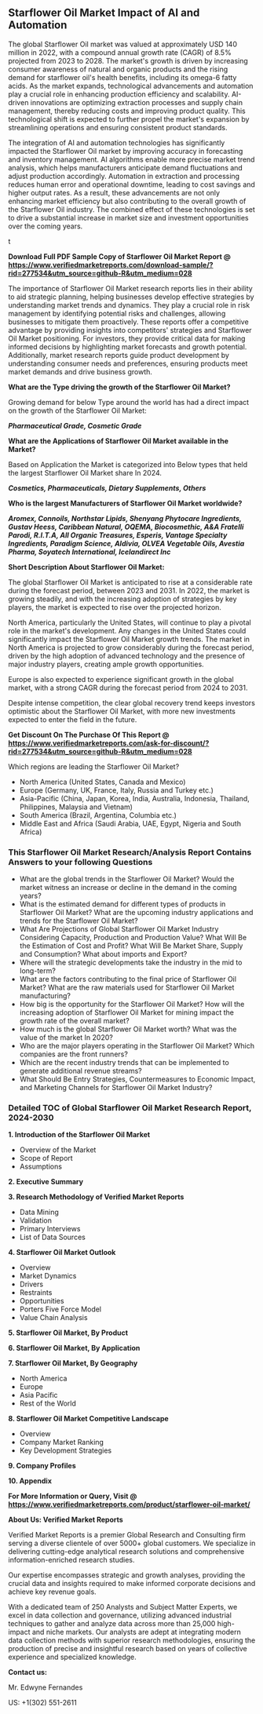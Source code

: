 <h2>Starflower Oil Market Impact of AI and Automation</h2><p>The global Starflower Oil market was valued at approximately USD 140 million in 2022, with a compound annual growth rate (CAGR) of 8.5% projected from 2023 to 2028. The market's growth is driven by increasing consumer awareness of natural and organic products and the rising demand for starflower oil's health benefits, including its omega-6 fatty acids. As the market expands, technological advancements and automation play a crucial role in enhancing production efficiency and scalability. AI-driven innovations are optimizing extraction processes and supply chain management, thereby reducing costs and improving product quality. This technological shift is expected to further propel the market's expansion by streamlining operations and ensuring consistent product standards.</p><p>The integration of AI and automation technologies has significantly impacted the Starflower Oil market by improving accuracy in forecasting and inventory management. AI algorithms enable more precise market trend analysis, which helps manufacturers anticipate demand fluctuations and adjust production accordingly. Automation in extraction and processing reduces human error and operational downtime, leading to cost savings and higher output rates. As a result, these advancements are not only enhancing market efficiency but also contributing to the overall growth of the Starflower Oil industry. The combined effect of these technologies is set to drive a substantial increase in market size and investment opportunities over the coming years.</p>t</p><p id="" class=""><strong>Download Full PDF Sample Copy of Starflower Oil Market Report @ <a href="https://www.verifiedmarketreports.com/download-sample/?rid=277534&utm_source=github-R&utm_medium=028" target="_blank">https://www.verifiedmarketreports.com/download-sample/?rid=277534&utm_source=github-R&utm_medium=028</a></strong></p><p>The importance of&nbsp;Starflower Oil Market research reports lies in their ability to aid strategic planning, helping businesses develop effective strategies by understanding market trends and dynamics. They play a crucial role in risk management by identifying potential risks and challenges, allowing businesses to mitigate them proactively. These reports offer a competitive advantage by providing insights into competitors' strategies and Starflower Oil Market positioning. For investors, they provide critical data for making informed decisions by highlighting market forecasts and growth potential. Additionally, market research reports guide product development by understanding consumer needs and preferences, ensuring products meet market demands and drive business growth.</p><p><strong>What are the&nbsp;Type driving the growth of the Starflower Oil Market?</strong></p><p id="" class="">Growing demand for below Type around the world has had a direct impact on the growth of the Starflower Oil Market:</p><em><strong>Pharmaceutical Grade, Cosmetic Grade</strong></em></p><strong>What are the&nbsp;Applications&nbsp;of Starflower Oil Market available in the Market?</strong></p><p id="" class="">Based on Application the Market is categorized into Below types that held the largest Starflower Oil Market share In 2024.</p><em><strong>Cosmetics, Pharmaceuticals, Dietary Supplements, Others</strong></em></p><strong>Who is the largest Manufacturers of Starflower Oil Market worldwide?</strong></p><p><em><strong>Aromex, Connoils, Northstar Lipids, Shenyang Phytocare Ingredients, Gustav Heess, Caribbean Natural, OQEMA, Biocosmethic, A&A Fratelli Parodi, R.I.T.A, All Organic Treasures, Esperis, Vantage Specialty Ingredients, Paradigm Science, Aldivia, OLVEA Vegetable Oils, Avestia Pharma, Soyatech International, Icelandirect Inc</strong></em></p><p id="" class=""><strong>Short Description About Starflower Oil Market:</strong></p><p>The global Starflower Oil Market is anticipated to rise at a considerable rate during the forecast period, between 2023 and 2031. In 2022, the market is growing steadily, and with the increasing adoption of strategies by key players, the market is expected to rise over the projected horizon.</p><p>North America, particularly the United States, will continue to play a pivotal role in the market's development. Any changes in the United States could significantly impact the Starflower Oil Market growth trends. The market in North America is projected to grow considerably during the forecast period, driven by the high adoption of advanced technology and the presence of major industry players, creating ample growth opportunities.</p><p>Europe is also expected to experience significant growth in the global market, with a strong CAGR during the forecast period from 2024 to 2031.</p><p>Despite intense competition, the clear global recovery trend keeps investors optimistic about the Starflower Oil Market, with more new investments expected to enter the field in the future.</p><p id="" class=""><strong>Get Discount On The Purchase Of This Report @ <a href="https://www.verifiedmarketreports.com/ask-for-discount/?rid=277534&utm_source=github-R&utm_medium=028" target="_blank">https://www.verifiedmarketreports.com/ask-for-discount/?rid=277534&utm_source=github-R&utm_medium=028</a></strong></p>Which regions are leading the Starflower Oil Market?</p><ul><li>North America (United States, Canada and Mexico)</li><li>Europe (Germany, UK, France, Italy, Russia and Turkey etc.)</li><li>Asia-Pacific (China, Japan, Korea, India, Australia, Indonesia, Thailand, Philippines, Malaysia and Vietnam)</li><li>South America (Brazil, Argentina, Columbia etc.)</li><li>Middle East and Africa (Saudi Arabia, UAE, Egypt, Nigeria and South Africa)</li></ul><h3 id="" class="">This Starflower Oil Market Research/Analysis Report Contains Answers to your following Questions</h3><ul><li>What are the global trends in the Starflower Oil Market? Would the market witness an increase or decline in the demand in the coming years?</li><li>What is the estimated demand for different types of products in Starflower Oil Market? What are the upcoming industry applications and trends for the Starflower Oil Market?</li><li>What Are Projections of Global Starflower Oil Market Industry Considering Capacity, Production and Production Value? What Will Be the Estimation of Cost and Profit? What Will Be Market Share, Supply and Consumption? What about imports and Export?</li><li>Where will the strategic developments take the industry in the mid to long-term?</li><li>What are the factors contributing to the final price of Starflower Oil Market? What are the raw materials used for Starflower Oil Market manufacturing?</li><li>How big is the opportunity for the Starflower Oil Market? How will the increasing adoption of Starflower Oil Market for mining impact the growth rate of the overall market?</li><li>How much is the global Starflower Oil Market worth? What was the value of the market In 2020?</li><li>Who are the major players operating in the Starflower Oil Market? Which companies are the front runners?</li><li>Which are the recent industry trends that can be implemented to generate additional revenue streams?</li><li>What Should Be Entry Strategies, Countermeasures to Economic Impact, and Marketing Channels for Starflower Oil Market Industry?</li></ul><h3 id="" class="">Detailed TOC of Global Starflower Oil Market Research Report, 2024-2030</h3><p id="" class=""><strong>1. Introduction of the Starflower Oil Market</strong></p><ul><li>Overview of the Market</li><li>Scope of Report</li><li>Assumptions</li></ul><p id="" class=""><strong>2. Executive Summary</strong></p><p id="" class=""><strong>3. Research Methodology of Verified Market Reports</strong></p><ul><li>Data Mining</li><li>Validation</li><li>Primary Interviews</li><li>List of Data Sources</li></ul><p id="" class=""><strong>4. Starflower Oil Market Outlook</strong></p><ul><li>Overview</li><li>Market Dynamics</li><li>Drivers</li><li>Restraints</li><li>Opportunities</li><li>Porters Five Force Model</li><li>Value Chain Analysis</li></ul><p id="" class=""><strong>5. Starflower Oil Market, By Product</strong></p><p id="" class=""><strong>6. Starflower Oil Market, By Application</strong></p><p id="" class=""><strong>7. Starflower Oil Market, By Geography</strong></p><ul><li>North America</li><li>Europe</li><li>Asia Pacific</li><li>Rest of the World</li></ul><p id="" class=""><strong>8. Starflower Oil Market Competitive Landscape</strong></p><ul><li>Overview</li><li>Company Market Ranking</li><li>Key Development Strategies</li></ul><p id="" class=""><strong>9. Company Profiles</strong></p><p id="" class=""><strong>10. Appendix</strong></p><p id="" class=""><strong>For More Information or Query, Visit @ <a href="https://www.verifiedmarketreports.com/product/starflower-oil-market/" target="_blank">https://www.verifiedmarketreports.com/product/starflower-oil-market/</a></strong></p><p id="" class=""><strong>About Us: Verified Market Reports</strong></p><p id="" class="">Verified Market Reports is a premier Global Research and Consulting firm serving a diverse clientele of over 5000+ global customers. We specialize in delivering cutting-edge analytical research solutions and comprehensive information-enriched research studies.</p><p id="" class="">Our expertise encompasses strategic and growth analyses, providing the crucial data and insights required to make informed corporate decisions and achieve key revenue goals.</p><p id="" class="">With a dedicated team of 250 Analysts and Subject Matter Experts, we excel in data collection and governance, utilizing advanced industrial techniques to gather and analyze data across more than 25,000 high-impact and niche markets. Our analysts are adept at integrating modern data collection methods with superior research methodologies, ensuring the production of precise and insightful research based on years of collective experience and specialized knowledge.</p><p id="" class=""><strong>Contact us:</strong></p><p id="" class="">Mr. Edwyne Fernandes</p><p id="" class="">US: +1(302) 551-2611</p>